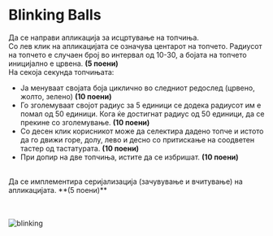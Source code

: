 # Blinking Balls
Да се направи апликација за исцртување на топчиња.
<br>
Со лев клик на апликацијата се означува центарот на топчето. Радиусот на топчето е случаен број во интервал од 10-30, а бојата на топчето иницијално е црвена. **(5 поени)**
<br>
На секоја секунда топчињата:
- Ја менуваат својата боја циклично во следниот редослед (црвено, жолто, зелено) **(10 поени)**
- Го зголемуваат својот радиус за 5 единици се додека радиусот им е помал од 50 единици. Кога ќе достигнат радиус од 50 единици, да се прекине со зголемување. **(10 поени)**
- Со десен клик корисникот може да селектира дадено топче и истото да го движи горе, долу, лево и десно со притискање на соодветен тастер од тастатурата. **(10 поени)**
- При допир на две топчиња, истите да се избришат. **(10 поени)**
<br>
Да се имплементира серијализација (зачувување и вчитување) на апликацијата. **(5 поени)**

<br><br>
![blinking](https://github.com/user-attachments/assets/087cf262-6dc8-4886-ab7e-922cda269842)

